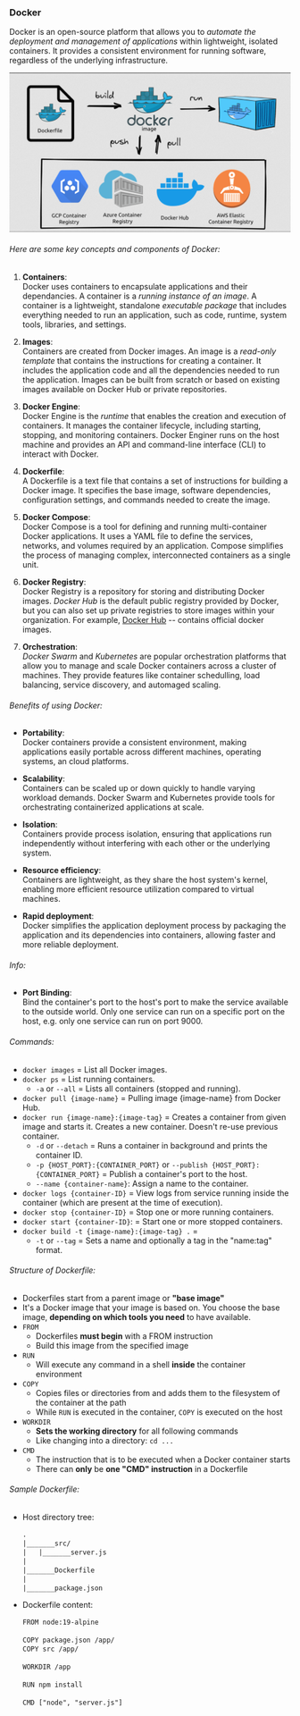 ### Docker

Docker is an open-source platform that allows you to *automate the deployment and management of applications* within lightweight, isolated containers. It provides a consistent environment for running software, regardless of the underlying infrastructure.

![Docker](img/docker2.png)

###### Here are some key concepts and components of Docker:

1. **Containers**:\
Docker uses containers to encapsulate applications and their dependancies. A container is a *running instance of an image*. A container is a lightweight, standalone *executable package* that includes everything needed to run an application, such as code, runtime, system tools, libraries, and settings.

2. **Images**:\
Containers are created from Docker images. An image is a *read-only template* that contains the instructions for creating a container. It includes the application code and all the dependencies needed to run the application. Images can be built from scratch or based on existing images available on Docker Hub or private repositories.

3. **Docker Engine**:\
Docker Engine is the *runtime* that enables the creation and execution of containers. It manages the container lifecycle, including starting, stopping, and monitoring containers. Docker Enginer runs on the host machine and provides an API and command-line interface (CLI) to interact with Docker.
 
4. **Dockerfile**:\
A Dockerfile is a text file that contains a set of instructions for building a Docker image. It specifies the base image, software dependencies, configuration settings, and commands needed to create the image.

5. **Docker Compose**:\
Docker Compose is a tool for defining and running multi-container Docker applications. It uses a YAML file to define the services, networks, and volumes required by an application. Compose simplifies the process of managing complex, interconnected containers as a single unit.

6. **Docker Registry**:\
Docker Registry is a repository for storing and distributing Docker images. *Docker Hub* is the default public registry provided by Docker, but you can also set up private registries to store images within your organization. For example, [Docker Hub](hub.docker.com) -- contains official docker images.

7. **Orchestration**:\
*Docker Swarm* and *Kubernetes* are popular orchestration platforms that allow you to manage and scale Docker containers across a cluster of machines. They provide features like container schedulling, load balancing, service discovery, and automaged scaling.

###### Benefits of using Docker:

- **Portability**:\
Docker containers provide a consistent environment, making applications easily portable across different machines, operating systems, an cloud platforms.

- **Scalability**:\
Containers can be scaled up or down quickly to handle varying workload demands. Docker Swarm and Kubernetes provide tools for orchestrating containerized applications at scale.

- **Isolation**:\
Containers provide process isolation, ensuring that applications run independently without interfering with each other or the underlying system.

- **Resource efficiency**:\
Containers are lightweight, as they share the host system's kernel, enabling more efficient resource utilization compared to virtual machines. 

- **Rapid deployment**:\
Docker simplifies the application deployment process by packaging the application and its dependencies into containers, allowing faster and more reliable deployment.


###### Info:
- **Port Binding**:\
Bind the container's port to the host's port to make the service available to the outside world. Only one service can run on a specific port on the host, e.g. only one service can run on port 9000.

###### Commands:

- `docker images` = List all Docker images.
- `docker ps` = List running containers.
	- `-a` or `--all` = Lists all containers (stopped and running).
- `docker pull {image-name}` = Pulling image {image-name} from Docker Hub.
- `docker run {image-name}:{image-tag}` = Creates a container from given image and starts it. Creates a new container. Doesn't re-use previous container.
	- `-d` or `--detach` = Runs a container in background and prints the container ID.
	- `-p {HOST_PORT}:{CONTAINER_PORT}` or `--publish {HOST_PORT}:{CONTAINER_PORT}` = Publish a container's port to the host.
	- `--name {container-name}`: Assign a name to the container.
- `docker logs {container-ID}` = View logs from service running inside the container (which are present at the time of execution).
- `docker stop {container-ID}` = Stop one or more running containers.
- `docker start {container-ID}`: = Start one or more stopped containers.
- `docker build -t {image-name}:{image-tag} .` =
	- `-t` or `--tag` = Sets a name and optionally a tag in the "name:tag" format.


###### Structure of Dockerfile:

- Dockerfiles start from a parent image or **"base image"**
- It's a Docker image that your image is based on. You choose the base image, **depending on which tools you need** to have available.
- `FROM`
	- Dockerfiles **must begin** with a FROM instruction
	- Build this image from the specified image
- `RUN`
	- Will execute any command in a shell **inside** the container environment
- `COPY`
	- Copies files or directories from **<src>** and adds them to the filesystem of the container at the path **<dest>**
	- While `RUN` is executed in the container, `COPY` is executed on the host
- `WORKDIR`
	- **Sets the working directory** for all following commands
	- Like changing into a directory: `cd ...`
- `CMD`
	- The instruction that is to be executed when a Docker container starts
	- There can **only** be **one "CMD" instruction** in a Dockerfile

 
###### Sample Dockerfile:

- Host directory tree:
	```
	.
	|_______src/
	|	|_______server.js
	|
	|_______Dockerfile
	|
	|_______package.json
	
	```
- Dockerfile content:
	```
	FROM node:19-alpine

	COPY package.json /app/
	COPY src /app/

	WORKDIR /app

	RUN npm install

	CMD ["node", "server.js"]
	```
